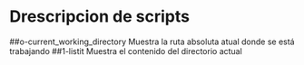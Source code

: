 # Drescripcion de scripts
##o-current_working_directory
Muestra la ruta absoluta atual donde se está trabajando
##1-listit
Muestra el contenido del directorio actual

